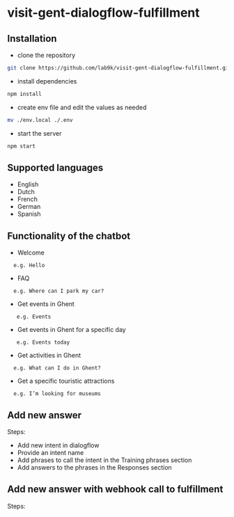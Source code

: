 # visit-gent-dialogflow-fulfillment

## Installation

* clone the repository
```bash
git clone https://github.com/lab9k/visit-gent-dialogflow-fulfillment.git
```

* install dependencies
```bash
npm install
```

* create env file and edit the values as needed
```bash
mv ./env.local ./.env
```

* start the server
```bash
npm start
```

## Supported languages
* English
* Dutch
* French
* German
* Spanish

## Functionality of the chatbot

* Welcome
```
  e.g. Hello
```

* FAQ
```
  e.g. Where can I park my car?
```

* Get events in Ghent
 ```
	e.g. Events
```

* Get events in Ghent for a specific day
 ```
	e.g. Events today
```

* Get activities in Ghent
```
  e.g. What can I do in Ghent?
```

* Get a specific touristic attractions
```
  e.g. I’m looking for museums
```

## Add new answer
Steps:
* Add new intent in dialogflow
* Provide an intent name
* Add phrases to call the intent in the Training phrases section
* Add answers to the phrases in the Responses section

## Add new answer with webhook call to fulfillment
Steps:


